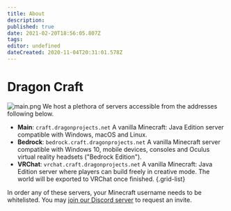 ```yaml
---
title: About
description: 
published: true
date: 2021-02-20T18:56:05.807Z
tags: 
editor: undefined
dateCreated: 2020-11-04T20:31:01.578Z
---
```


# Dragon Craft
![main.png](/dragoncraft/main.png)
We host a plethora of servers accessible from the addresses following below.

- **Main**: `craft.dragonprojects.net`
A vanilla Minecraft: Java Edition server compatible with Windows, macOS and Linux.
- **Bedrock**: `bedrock.craft.dragonprojects.net`
A vanilla Minecraft server compatible with Windows 10, mobile devices, consoles and Oculus virtual reality headsets ("Bedrock Edition").
- **VRChat**: `vrchat.craft.dragonprojects.net`
A vanilla Minecraft: Java Edition server where players can build freely in creative mode. The world will be exported to VRChat once finished.
{.grid-list}


In order any of these servers, your Minecraft username needs to be whitelisted. You may [join our Discord server](https://discord.gg/qZaQeBetQX) to request an invite.